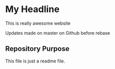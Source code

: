 # My Headline

This is really awesome website

Updates made on master on Github before rebase

## Repository Purpose

This file is just a readme file.
